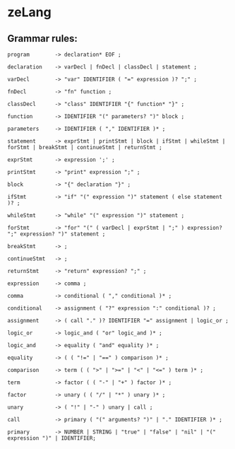 # zeLang

## Grammar rules:

`program        -> declaration* EOF ;`

`declaration    -> varDecl | fnDecl | classDecl | statement ;`

`varDecl        -> "var" IDENTIFIER ( "=" expression )? ";" ;`

`fnDecl         -> "fn" function ;`

`classDecl      -> "class" IDENTIFIER "{" function* "}" ;`

`function       -> IDENTIFIER "(" parameters? ")" block ;`

`parameters     -> IDENTIFIER ( "," IDENTIFIER )* ;`

`statement      -> exprStmt | printStmt | block | ifStmt | whileStmt | forStmt | breakStmt | continueStmt | returnStmt ;`

`exprStmt       -> expression ';' ;`

`printStmt      -> "print" expression ";" ;`

`block          -> "{" declaration "}" ;`

`ifStmt         -> "if" "(" expression ")" statement ( else statement )? ;`

`whileStmt      -> "while" "(" expression ")" statement ;`

`forStmt        -> "for" "(" ( varDecl | exprStmt | ";" ) expression? ";" expression? ")" statement ;`

`breakStmt      -> ;`

`continueStmt   -> ;`

`returnStmt     -> "return" expression? ";" ;`

`expression     -> comma ;`

`comma          -> conditional ( "," conditional )* ;`

`conditional    -> assignment ( "?" expression ":" conditional )? ;`

`assignment     -> ( call "." )? IDENTIFIER "=" assignment | logic_or ;`

`logic_or       -> logic_and ( "or" logic_and )* ;`

`logic_and      -> equality ( "and" equality )* ;`

`equality       -> ( ( "!=" | "==" ) comparison )* ;`

`comparison     -> term ( ( ">" | ">=" | "<" | "<=" ) term )* ;`

`term           -> factor ( ( "-" | "+" ) factor )* ;`

`factor         -> unary ( ( "/" | "*" ) unary )* ;`

`unary          -> ( "!" | "-" ) unary | call ;`

`call           -> primary ( "(" arguments? ")" | "." IDENTIFIER )* ;`

`primary        -> NUMBER | STRING | "true" | "false" | "nil" | "(" expression ")" | IDENTIFIER;`